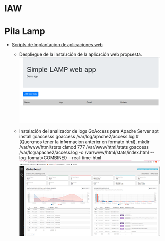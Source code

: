 # IAW
# Pila Lamp
- [Scripts de Implantacion de aplicaciones web](apache.sh)
  - Despliegue de la instalación de la aplicación web propuesta.
![images](aplicacion.png)

  - Instalación del analizador de logs GoAccess para Apache Server
apt install goaccesss
goaccess /var/log/apache2/access.log 
#(Queremos tener la informacion anterior en formato html), 
mkdir /var/www/html/stats
chmod 777 /var/www/html/stats
goaccess /var/log/apache2/access.log -o /var/www/html/stats/index.html --log-format=COMBINED --real-time-html
![images](unnamed.png)
